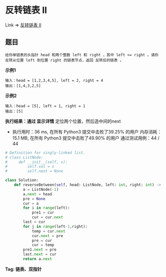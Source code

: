 #  反转链表 II

Link => [反转链表 II](https://leetcode-cn.com/problems/reverse-linked-list-ii/)

## 题目

    给你单链表的头指针 head 和两个整数 left 和 right ，其中 left <= right 。请你反转从位置 left 到位置 right 的链表节点，返回 反转后的链表 。

**示例1**

    输入：head = [1,2,3,4,5], left = 2, right = 4
    输出：[1,4,3,2,5]

**示例2**

    输入：head = [5], left = 1, right = 1
    输出：[5]


**执行结果：通过 显示详情**
定位两个位置，然后造中间的next

- 执行用时：36 ms, 在所有 Python3 提交中击败了39.25% 的用户
内存消耗：15.1 MB, 在所有 Python3 提交中击败了49.90% 的用户
通过测试用例：44 / 44

```python
# Definition for singly-linked list.
# class ListNode:
#     def __init__(self, x):
#         self.val = x
#         self.next = None

class Solution:
    def reverseBetween(self, head: ListNode, left: int, right: int) -> ListNode:
        a = ListNode(-1)
        a.next = head
        pre = None
        cur = a
        for i in range(left):
            pre1 = cur
            cur = cur.next
        last = cur
        for j in range(left-1,right):
            temp = cur.next
            cur.next = pre
            pre = cur
            cur = temp
        pre1.next = pre
        last.next = cur
        return a.next
```

**Tag: 链表、双指针**
